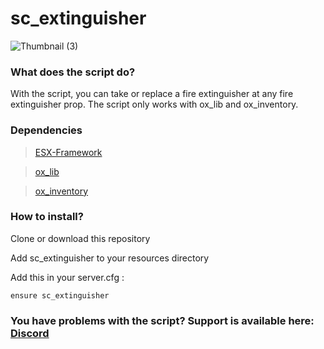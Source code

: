 # sc_extinguisher

![Thumbnail (3)](https://github.com/user-attachments/assets/e56bd1c1-9309-47ec-8811-1d766585c28d)

### What does the script do?

With the script, you can take or replace a fire extinguisher at any fire extinguisher prop. The script only works with ox_lib and ox_inventory.

### Dependencies

> [ESX-Framework](https://github.com/esx-framework)

> [ox_lib](https://github.com/overextended/ox_lib)

> [ox_inventory](https://github.com/overextended/ox_inventory)

### How to install?
Clone or download this repository

Add sc_extinguisher to your resources directory

Add this in your server.cfg :
```
ensure sc_extinguisher
```


### You have problems with the script? Support is available here: [Discord](https://discord.gg/Mqgewse3Yc)
